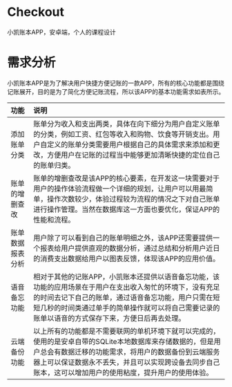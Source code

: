 # Checkout
小凯账本APP，安卓端，个人的课程设计


# 需求分析
小凯账本APP是为了解决用户快捷方便记账的一款APP，所有的核心功能都是围绕记账展开，目的是为了简化方便记账流程，所以该APP的基本功能需求如表所示。

|功能|说明|
|:------|:--|
|添加账单分类|账单分为收入和支出两类，具体在向下细分为用户自定义账单的分类，例如工资、红包等收入和购物、饮食等开销支出。用户自定义的账单分类需要用户根据自己的具体需求来添加和更改，方便用户在记账的过程当中能够更加清晰快捷的定位自己的账单归类。
|账单的增删查改|账单的增删查改是该APP的核心要素，在开发这一块需要对于用户的操作体验流程做一个详细的规划，让用户可以用最简单，操作次数较少，体验过程较为流程的情况之下对自己账单进行操作管理。当然在数据库这一方面也要优化，保证APP的性能和流程。
|账单数据报表分析|用户除了可以看到自己的账单明细之外，该APP还需要提供一个报表给用户提供直观的数据分析，通过总结和分析用户近日的消费支出数据给用户以图表反馈，体现该APP的应用价值。
|语音备忘功能|相对于其他的记账APP，小凯账本还提供以语音备忘功能，该功能的应用场景在于用户在支出收入匆忙的环境下，没有充足的时间去记下自己的账单，通过语音备忘功能，用户只需在短短几秒的时间类通过单手的简单操作就可以将自己需要记录的账单以语音的方式保存下来，方便日后再去处理。
|云端备份功能|以上所有的功能都是不需要联网的单机环境下就可以完成的，使用的是安卓自带的SQLite本地数据库来存储数据的，但是用户总会有数据迁移的功能需求，将用户的数据备份到云端服务器上可以保证数据永不丢失，并且可以实现跨设备去同步自己账本，这可以增加用户的使用粘度，提升用户的使用体验。

